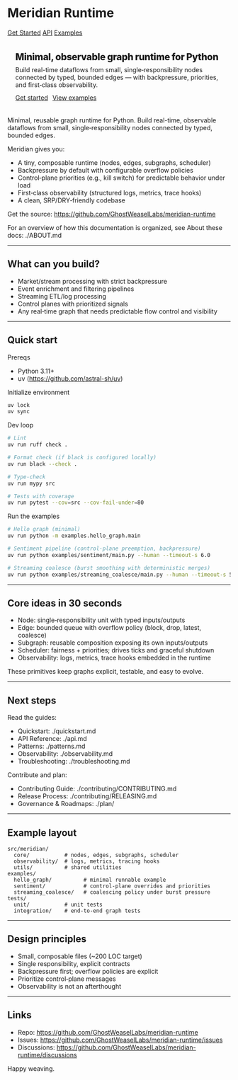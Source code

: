 <!-- CI trigger: harmless comment to regenerate logs for link-check dry run -->

# Meridian Runtime

<div class="mr-header-left">
  <a class="mr-quicklink mr-quicklink--sm" href="./getting-started/">Get Started</a>
  <span class="mr-header-left__divider"></span>
  <a class="mr-quicklink mr-quicklink--sm" href="./api/">API</a>
  <a class="mr-quicklink mr-quicklink--sm" href="./examples/">Examples</a>
</div>

<div class="mr-hero mr-gradient-border" style="margin-top: 16px; margin-bottom: 16px; padding: 18px 18px;">
  <div class="mr-hero__content">
    <h2 class="mr-gradient-text" style="margin: 0; font-weight: 800; letter-spacing: -0.02em;">Minimal, observable graph runtime for Python</h2>
    <p style="margin: 8px 0 0 0;">Build real-time dataflows from small, single‑responsibility nodes connected by typed, bounded edges — with backpressure, priorities, and first‑class observability.</p>
    <div style="margin-top: 12px; display: flex; gap: 10px; flex-wrap: wrap;">
      <a class="md-button" href="./getting-started/">Get started</a>
      <a class="md-button" href="./examples/">View examples</a>
    </div>
  </div>
</div>

Minimal, reusable graph runtime for Python. Build real-time, observable dataflows from small, single‑responsibility nodes connected by typed, bounded edges.

Meridian gives you:
- A tiny, composable runtime (nodes, edges, subgraphs, scheduler)
- Backpressure by default with configurable overflow policies
- Control‑plane priorities (e.g., kill switch) for predictable behavior under load
- First‑class observability (structured logs, metrics, trace hooks)
- A clean, SRP/DRY‑friendly codebase

Get the source: https://github.com/GhostWeaselLabs/meridian-runtime

For an overview of how this documentation is organized, see About these docs: ./ABOUT.md

***

## What can you build?

- Market/stream processing with strict backpressure
- Event enrichment and filtering pipelines
- Streaming ETL/log processing
- Control planes with prioritized signals
- Any real‑time graph that needs predictable flow control and visibility

***

## Quick start

Prereqs
- Python 3.11+
- uv (https://github.com/astral-sh/uv)

Initialize environment
```bash
uv lock
uv sync
```

Dev loop
```bash
# Lint
uv run ruff check .

# Format check (if black is configured locally)
uv run black --check .

# Type-check
uv run mypy src

# Tests with coverage
uv run pytest --cov=src --cov-fail-under=80
```

Run the examples
```bash
# Hello graph (minimal)
uv run python -m examples.hello_graph.main

# Sentiment pipeline (control-plane preemption, backpressure)
uv run python examples/sentiment/main.py --human --timeout-s 6.0

# Streaming coalesce (burst smoothing with deterministic merges)
uv run python examples/streaming_coalesce/main.py --human --timeout-s 5.0
```

***

## Core ideas in 30 seconds

- Node: single‑responsibility unit with typed inputs/outputs
- Edge: bounded queue with overflow policy (block, drop, latest, coalesce)
- Subgraph: reusable composition exposing its own inputs/outputs
- Scheduler: fairness + priorities; drives ticks and graceful shutdown
- Observability: logs, metrics, trace hooks embedded in the runtime

These primitives keep graphs explicit, testable, and easy to evolve.

***

## Next steps

Read the guides:
- Quickstart: ./quickstart.md
- API Reference: ./api.md
- Patterns: ./patterns.md
- Observability: ./observability.md
- Troubleshooting: ./troubleshooting.md

Contribute and plan:
- Contributing Guide: ./contributing/CONTRIBUTING.md
- Release Process: ./contributing/RELEASING.md
- Governance & Roadmaps: ./plan/

***

## Example layout

```text
src/meridian/
  core/           # nodes, edges, subgraphs, scheduler
  observability/  # logs, metrics, tracing hooks
  utils/          # shared utilities
examples/
  hello_graph/          # minimal runnable example
  sentiment/            # control-plane overrides and priorities
  streaming_coalesce/   # coalescing policy under burst pressure
tests/
  unit/           # unit tests
  integration/    # end-to-end graph tests
```

***

## Design principles

- Small, composable files (~200 LOC target)
- Single responsibility, explicit contracts
- Backpressure first; overflow policies are explicit
- Prioritize control‑plane messages
- Observability is not an afterthought

***

## Links

- Repo: https://github.com/GhostWeaselLabs/meridian-runtime
- Issues: https://github.com/GhostWeaselLabs/meridian-runtime/issues
- Discussions: https://github.com/GhostWeaselLabs/meridian-runtime/discussions

Happy weaving.